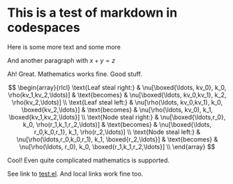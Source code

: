 # This is a test of markdown in codespaces

Here is some more text and some more

And another paragraph with $x+y=z$

Ah! Great. Mathematics works fine. Good stuff.

$$
\begin{array}{rlcl}
\text{Leaf steal right:} 
& \nu[\boxed{\ldots, kv_0}, k_0, \rho(kv_1,kv_2,\ldots)] & \text{becomes}
& \nu[\boxed{\ldots, kv_0,kv_1}, k_2, \rho(kv_2,\ldots)] \\
\text{Leaf steal left:} 
& \nu[\rho(\ldots, kv_0,kv_1), k_0, \boxed{kv_2,\ldots}] & \text{becomes}
& \nu[\rho(\ldots, kv_0), k_1, \boxed{kv_1,kv_2,\ldots}] \\
\text{Node steal right:} 
& \nu[\boxed{\ldots,r_0}, k_0, \rho(r_1,k_1,r_2,\ldots)] & \text{becomes}
& \nu[\boxed{\ldots, r_0,k_0,r_1}, k_1, \rho(r_2,\ldots)] \\
\text{Node steal left:} 
& \nu[\rho(\ldots,r_0,k_0,r_1), k_1, \boxed{r_2,\ldots}] & \text{becomes}
& \nu[\rho(\ldots, r_0), k_0, \boxed{r_1,k_1,r_2,\ldots}] \\
\end{array}
$$

Cool! Even quite complicated mathematics is supported. 

See link to [test.el](test.el). And local links work fine too.